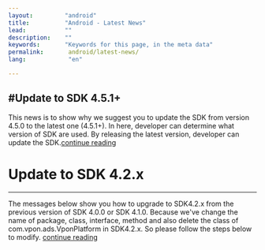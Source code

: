 ```yaml
---
layout:         "android"
title:          "Android - Latest News"
lead:           ""
description:    ""
keywords:       "Keywords for this page, in the meta data"
permalink:       android/latest-news/
lang:            "en"

---
```


#Update to SDK 4.5.1+
---
This news is to show why we suggest you to update the SDK from version 4.5.0 to the latest one (4.5.1+). In here, developer can determine what version of SDK are used. By releasing the latest version, developer can update the SDK.[continue reading](update-to-SDK4_5_1+)

# Update to SDK 4.2.x
---
The messages below show you how to upgrade to SDK4.2.x from the previous version of SDK 4.0.0 or SDK 4.1.0. Because we've change the name of package, class, interface, method and also delete the class of com.vpon.ads.VponPlatform in SDK4.2.x. So please follow the steps below to modify. [continue reading](update-to-SDK4_2_x)
